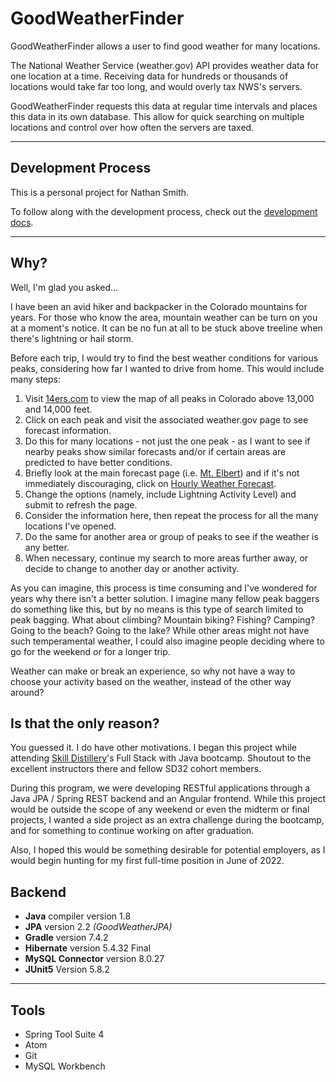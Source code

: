 # GoodWeatherFinder

GoodWeatherFinder allows a user to find good weather for many locations.

The National Weather Service (weather.gov) API provides weather data for one location at a time. Receiving data for hundreds or thousands of locations would take far too long, and would overly tax NWS's servers.

GoodWeatherFinder requests this data at regular time intervals and places this data in its own database. This allow for quick searching on multiple locations and control over how often the servers are taxed.

<hr>

## Development Process

This is a personal project for Nathan Smith.

To follow along with the development process, check out the [development docs](docs/development).

<hr>

## Why?

Well, I'm glad you asked...

I have been an avid hiker and backpacker in the Colorado mountains for years.  For those who know the area, mountain weather can be turn on you at a moment's notice. It can be no fun at all to be stuck above treeline when there's lightning or hail storm.

Before each trip, I would try to find the best weather conditions for various peaks, considering how far I wanted to drive from home.  This would include many steps:
1. Visit [14ers.com](http://www.14ers.com) to view the map of all peaks in Colorado above 13,000 and 14,000 feet.
2. Click on each peak and visit the associated weather.gov page to see forecast information.
3. Do this for many locations - not just the one peak - as I want to see if nearby peaks show similar forecasts and/or if certain areas are predicted to have better conditions.
4. Briefly look at the main forecast page (i.e. [Mt. Elbert](https://forecast.weather.gov/MapClick.php?lat=39.117770000000064&lon=-106.44529999999997#)) and if it's not immediately discouraging, click on [Hourly Weather Forecast](https://forecast.weather.gov/MapClick.php?lat=39.1178&lon=-106.4453&unit=0&lg=english&FcstType=graphical).
5. Change the options (namely, include Lightning Activity Level) and submit to refresh the page.
6. Consider the information here, then repeat the process for all the many locations I've opened.
7. Do the same for another area or group of peaks to see if the weather is any better.
8. When necessary, continue my search to more areas further away, or decide to change to another day or another activity.

As you can imagine, this process is time consuming and I've wondered for years why there isn't a better solution.  I imagine many fellow peak baggers do something like this, but by no means is this type of search limited to peak bagging. What about climbing? Mountain biking? Fishing? Camping? Going to the beach? Going to the lake? While other areas might not have such temperamental weather, I could also imagine people deciding where to go for the weekend or for a longer trip.

Weather can make or break an experience, so why not have a way to choose your activity based on the weather, instead of the other way around?

## Is that the only reason?

You guessed it. I do have other motivations. I began this project while attending [Skill Distillery](https://skilldistillery.com)'s Full Stack with Java bootcamp.  Shoutout to the excellent instructors there and fellow SD32 cohort members.

During this program, we were developing RESTful applications through a Java JPA / Spring REST backend and an Angular frontend. While this project would be outside the scope of any weekend or even the midterm or final projects, I wanted a side project as an extra challenge during the bootcamp, and for something to continue working on after graduation. 

Also, I hoped this would be something desirable for potential employers, as I would begin hunting for my first full-time position in June of 2022.

## Backend
- **Java** compiler version 1.8
- **JPA** version 2.2 *(GoodWeatherJPA)*
- **Gradle** version 7.4.2
- **Hibernate** version 5.4.32 Final
- **MySQL Connector** version 8.0.27
- **JUnit5** Version 5.8.2

<hr>

## Tools
- Spring Tool Suite 4
- Atom
- Git
- MySQL Workbench
